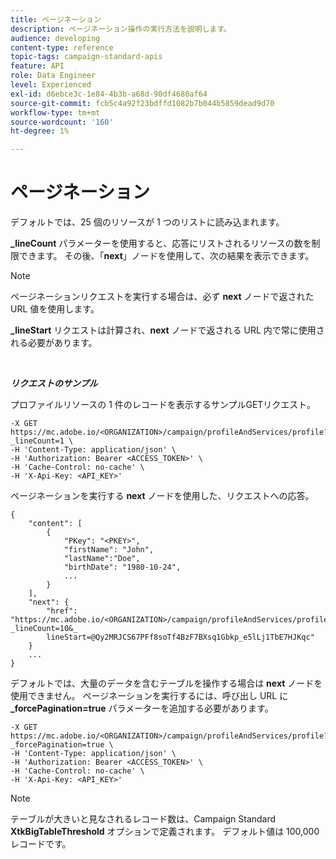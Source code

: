 ```yaml
---
title: ページネーション
description: ページネーション操作の実行方法を説明します。
audience: developing
content-type: reference
topic-tags: campaign-standard-apis
feature: API
role: Data Engineer
level: Experienced
exl-id: d6ebce3c-1e84-4b3b-a68d-90df4680af64
source-git-commit: fcb5c4a92f23bdffd1082b7b044b5859dead9d70
workflow-type: tm+mt
source-wordcount: '160'
ht-degree: 1%

---
```


# ページネーション

デフォルトでは、25 個のリソースが 1 つのリストに読み込まれます。

**_lineCount** パラメーターを使用すると、応答にリストされるリソースの数を制限できます。  その後、「**next**」ノードを使用して、次の結果を表示できます。

>[!NOTE]
>
>ページネーションリクエストを実行する場合は、必ず **next** ノードで返された URL 値を使用します。
>
>**_lineStart** リクエストは計算され、**next** ノードで返される URL 内で常に使用される必要があります。

<br/>

***リクエストのサンプル***

プロファイルリソースの 1 件のレコードを表示するサンプルGETリクエスト。

```
-X GET https://mc.adobe.io/<ORGANIZATION>/campaign/profileAndServices/profile?_lineCount=1 \
-H 'Content-Type: application/json' \
-H 'Authorization: Bearer <ACCESS_TOKEN>' \
-H 'Cache-Control: no-cache' \
-H 'X-Api-Key: <API_KEY>'
```

ページネーションを実行する **next** ノードを使用した、リクエストへの応答。

```
{
    "content": [
        {
            "PKey": "<PKEY>",
            "firstName": "John",
            "lastName":"Doe",
            "birthDate": "1980-10-24",
            ...
        }
    ],
    "next": {
        "href": "https://mc.adobe.io/<ORGANIZATION>/campaign/profileAndServices/profile/email?_lineCount=10&_
        lineStart=@Qy2MRJCS67PFf8soTf4BzF7BXsq1Gbkp_e5lLj1TbE7HJKqc"
    }
    ...
}
```

デフォルトでは、大量のデータを含むテーブルを操作する場合は **next** ノードを使用できません。 ページネーションを実行するには、呼び出し URL に **_forcePagination=true** パラメーターを追加する必要があります。

```
-X GET https://mc.adobe.io/<ORGANIZATION>/campaign/profileAndServices/profile?_forcePagination=true \
-H 'Content-Type: application/json' \
-H 'Authorization: Bearer <ACCESS_TOKEN>' \
-H 'Cache-Control: no-cache' \
-H 'X-Api-Key: <API_KEY>'
```

>[!NOTE]
>
>テーブルが大きいと見なされるレコード数は、Campaign Standard **XtkBigTableThreshold** オプションで定義されます。 デフォルト値は 100,000 レコードです。
